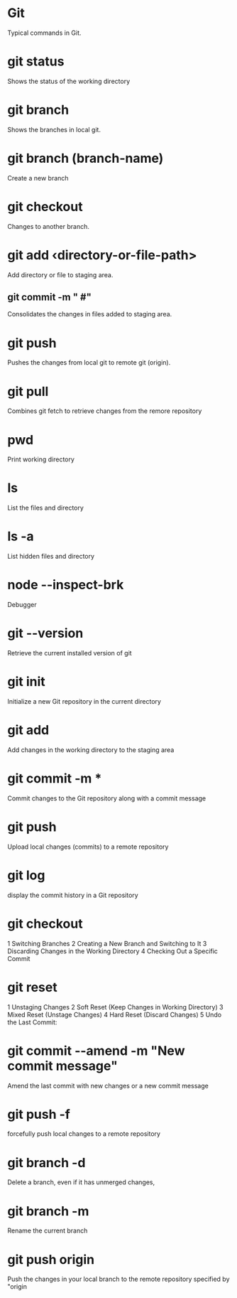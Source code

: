 # Git

Typical commands in Git.

# git status

Shows the status of the working directory

# git branch

Shows the branches in local git.

# git branch (branch-name)

Create a new branch

# git checkout <another-branch>

Changes to another branch.

# git add ‹directory-or-file-path>

Add directory or file to staging area.

## git commit -m "<message> #<issue>"


Consolidates the changes in files added to staging area.

# git push

Pushes the changes from local git to remote git (origin).

# git pull

Combines git fetch to retrieve changes from the remore repository

# pwd

Print working directory

# ls

List the files and directory

# ls -a 

List hidden files and directory 

# node --inspect-brk <directory-structure>

Debugger 


# git --version

Retrieve the current installed version of git


# git init

Initialize a new Git repository in the current directory

# git add

Add changes in the working directory to the staging area

# git commit -m *
Commit changes to the Git repository along with a commit message

# git push

Upload local changes (commits) to a remote repository


# git log 

display the commit history in a Git repository

# git checkout 
1 Switching Branches
2 Creating a New Branch and Switching to It
3 Discarding Changes in the Working Directory
4 Checking Out a Specific Commit
# git reset 
1 Unstaging Changes
2 Soft Reset (Keep Changes in Working Directory)
3 Mixed Reset (Unstage Changes)
4 Hard Reset (Discard Changes)
5 Undo the Last Commit:

# git commit --amend -m "New commit message"
Amend the last commit with new changes or a new commit message

# git push -f 

forcefully push local changes to a remote repository

# git branch -d <branch-name>

Delete a branch, even if it has unmerged changes,

# git branch -m <new-branch-name>

Rename the current branch

# git push origin <branch-name>

Push the changes in your local branch to the remote repository specified by "origin